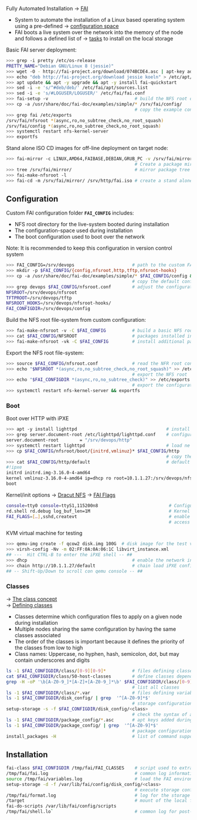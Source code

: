 Fully Automated Installation → [FAI](http://fai-project.org/)

* System to automate the installation of a Linux based operating system using a pre-defined → [configuration space](http://fai-project.org/fai-guide/#_a_id_c3_a_the_configuration_space_and_its_subdirectories)  
* FAI boots a live system over the network into the memory of the node and follows a defined list of → [tasks](http://fai-project.org/fai-guide/#tasks) to install on the local storage 

Basic FAI server deployment:

```bash
>>> grep -i pretty /etc/os-release 
PRETTY_NAME="Debian GNU/Linux 8 (jessie)"
>>> wget -O - http://fai-project.org/download/074BCDE4.asc | apt-key add -
>>> echo "deb http://fai-project.org/download jessie koeln" > /etc/apt/sources.list.d/fai.list
>>> apt update && apt -y upgrade && apt -y install fai-quickstart
>>> sed -i -e 's/^#deb/deb/' /etc/fai/apt/sources.list
>>> sed -i -e 's/#LOGUSER/LOGUSER/' /etc/fai/fai.conf
>>> fai-setup -v                                 # build the NFS root directory in /srv/fai/nfsroot
>>> cp -a /usr/share/doc/fai-doc/examples/simple/* /srv/fai/config/
                                                 # copy the example configiration space
>>> grep fai /etc/exports                                                                                                           
/srv/fai/nfsroot *(async,ro,no_subtree_check,no_root_squash)
/srv/fai/config *(async,ro,no_subtree_check,no_root_squash)
>>> systemctl restart nfs-kernel-server
>>> exportfs 
```

Stand alone ISO CD images for off-line deployment on target node:

```bash
>>> fai-mirror -c LINUX,AMD64,FAIBASE,DEBIAN,GRUB_PC -v /srv/fai/mirror | tee /var/log/fai-mirror.log
                                                 # Create a package mirror for a FAI CD
>>> tree /srv/fai/mirror/                        # mirror package tree 
>>> fai-make-nfsroot -l
>>> fai-cd -m /srv/fai/mirror/ /srv/http/fai.iso # create a stand alone FAI CD for offline deployment
```

## Configuration

Custom FAI configuration folder **`FAI_CONFIG`** includes:

* NFS root directory for the live-system booted during installation
* The configuration-space used during installation
* The boot configuration used to boot over the network

Note: It is recommended to keep this configuration in version control system

```bash
>>> FAI_CONFIG=/srv/devops                      # path to the custom FAI configuration
>>> mkdir -p $FAI_CONFIG/{config,nfsroot,http,tftp,nfsroot-hooks} 
>>> cp -a /usr/share/doc/fai-doc/examples/simple/* $FAI_CONFIG/config && cp -r /etc/fai/* $FAI_CONFIG/
                                                # copy the default configuration
>>> grep devops $FAI_CONFIG/nfsroot.conf        # adjust the configuration to custom path
NFSROOT=/srv/devops/nfsroot
TFTPROOT=/srv/devops/tftp
NFSROOT_HOOKS=/srv/devops/nfsroot-hooks/
FAI_CONFIGDIR=/srv/devops/config
```

Build the NFS root file-system from custom configuration:

```bash
>>> fai-make-nfsroot -v -C $FAI_CONFIG          # build a basic NFS root
>>> cat $FAI_CONFIG/NFSROOT                     # packages installed into the NFS root
>>> fai-make-nfsroot -vk -C $FAI_CONFIG         # install additional packages after modifing the above file
```

Export the NFS root file-system:

```bash
>>> source $FAI_CONFIG/nfsroot.conf             # read the NFR root configuration
>>> echo "$NFSROOT *(async,ro,no_subtree_check,no_root_squash)" >> /etc/exports
                                                # export the NFS root
>>> echo "$FAI_CONFIGDIR *(async,ro,no_subtree_check)" >> /etc/exports
                                                # export the configuration space
>>> systemctl restart nfs-kernel-server && exportfs
```

### Boot

Boot over HTTP with iPXE

```bash
>>> apt -y install lighttpd                                  # install a web-server
>>> grep server.document-root /etc/lighttpd/lighttpd.conf    # configure the document root
server.document-root        = "/srv/devops/http"
>>> systemctl restart lighttpd                               # load ne configuration
>>> cp $FAI_CONFIG/nfsroot/boot/{initrd,vmlinuz}* $FAI_CONFIG/http
                                                             # copy the kernel and init RAM disk
>>> cat $FAI_CONFIG/http/default                             # default iPXE configuration
#!ipxe
initrd initrd.img-3.16.0-4-amd64 
kernel vmlinuz-3.16.0-4-amd64 ip=dhcp ro root=10.1.1.27:/srv/devops/nfsroot aufs FAI_FLAGS=verbose,sshd,createvt FAI_CONFIG_SRC=nfs://10.1.1.27/srv/devops/config FAI_ACTION=install
boot
```

Kernel/init options → [Dracut NFS](https://www.kernel.org/pub/linux/utils/boot/dracut/dracut.html#_nfs) → [FAI Flags](http://fai-project.org/fai-guide/#_a_id_faiflags_a_fai_flags)  

```bash
console=tty0 console=ttyS1,115200n8                           # Configure the serial console
rd.shell rd.debug log_buf_len=1M                              # Kernel debugging
FAI_FLAGS=[…],sshd,createvt                                   # enable SSH login during deployment
                                                              # access another console with ALT-F2, and ALT-F3
```

KVM virtual machine for testing

```bash
>>> qemu-img create -f qcow2 disk.img 100G  # disk image for the test virtual machine
>>> virsh-config -Nv -m 02:FF:0A:0A:06:1C libvirt_instance.xml
## ---  Hit CTRL-B to enter the iPXE shell -- ##
>>> dhcp                                        # enable the network interface
>>> chain http://10.1.1.27/default              # chain load iPXE configuration from the FAI server over HTTP
## -- Shift-Up/Down to scroll con qemu console -- ##
```
### Classes

→ [The class concept](http://fai-project.org/fai-guide/#_a_id_classc_a_the_class_concept)  
→ [Defining classes](http://fai-project.org/fai-guide/#defining%20classes)

* Classes determine which configuration files to apply on a given node during installation
* Multiple nodes sharing the same configuration by having the same classes associated
* The order of the classes is important because it defines the priority of the classes from low to high
* Class names: Uppercase, no hyphen, hash, semicolon, dot, but may contain underscores and digits

```bash
ls -1 $FAI_CONFIGDIR/class/[0-9][0-9]*          # files defining classes
cat $FAI_CONFIGDIR/class/50-host-classes        # define classes depending on the host name
grep -H -oP '\b[A-Z0-9_]*[A-Z]+[A-Z0-9_]*\b' $FAI_CONFIGDIR/class/[0-9][0-9]* | cut -d: -f2 | sort | uniq
                                                # list all classes
ls -1 $FAI_CONFIGDIR/class/*.var                # files defining variables
ls -1 $FAI_CONFIGDIR/disk_config/ | grep  '^[A-Z0-9]*$'
                                                # storage configuration files
setup-storage -s -f $FAI_CONFIGDIR/disk_config/<class>
                                                # check the syntax of a storage configuration
ls -1 $FAI_CONFIGDIR/package_config/*.asc       # apt keys added during deployment
ls -1 $FAI_CONFIGDIR/package_config/ | grep  '^[A-Z0-9]*$'
                                                # package configuration files
install_packages -H                             # list of command supported in package configuration
```


## Installation


```bash
fai-class $FAI_CONFIGDIR /tmp/fai/FAI_CLASSES    # script used to extract class definition from configuration
/tmp/fai/fai.log                                 # common log information from the $FAI_NFSROOT/usr/sbin/fai 
source /tmp/fai/variables.log                    # load the FAI environment
setup-storage -d -f /var/lib/fai/config/disk_config/<class>
                                                 # execute storage configuration
/tmp/fai/format.log                              # log for the storage configuration
/target                                          # mount of the local file-systems
fai-do-scripts /var/lib/fai/config/scripts       
/tmp/fai/shell.lo`                               # common log for post-installation scripts
```

